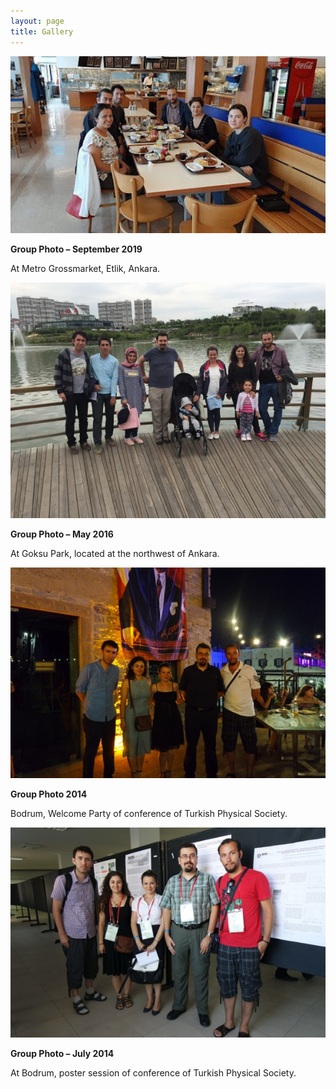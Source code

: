 ```yaml
---
layout: page
title: Gallery
---
```


![Image](files/gallery/grup4.jpg)

**Group Photo – September 2019**

At Metro Grossmarket, Etlik, Ankara.

![Image](files/gallery/grup3.jpg)

**Group Photo – May 2016**

At Goksu Park, located at the northwest of Ankara.

![Image](files/gallery/grup2.jpg)

**Group Photo 2014**

Bodrum, Welcome Party of conference of Turkish Physical Society.

![Image](files/gallery/grup1.jpg)

**Group Photo – July 2014**

At Bodrum, poster session of conference of Turkish Physical Society.
